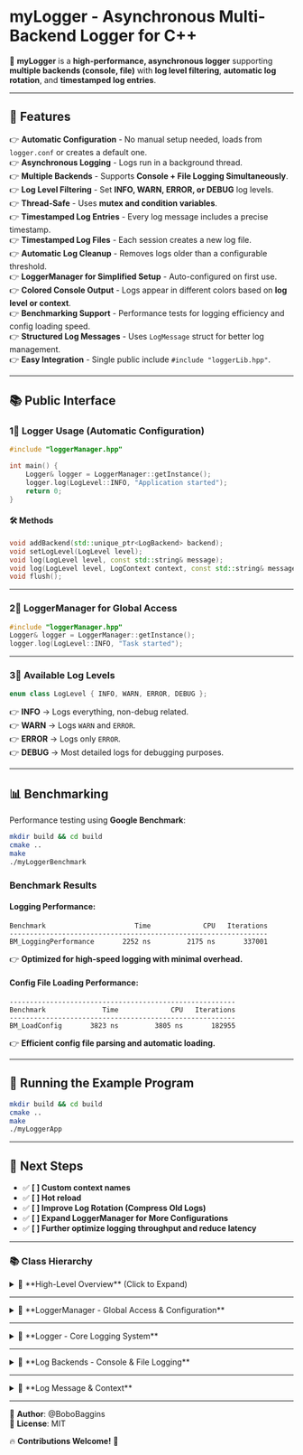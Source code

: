 # myLogger - Asynchronous Multi-Backend Logger for C++

🚀 **myLogger** is a **high-performance, asynchronous logger** supporting **multiple backends (console, file)** with **log level filtering**, **automatic log rotation**, and **timestamped log entries**.

---

## 📌 Features

👉 **Automatic Configuration** - No manual setup needed, loads from `logger.conf` or creates a default one.  
👉 **Asynchronous Logging** - Logs run in a background thread.  
👉 **Multiple Backends** - Supports **Console + File Logging Simultaneously**.  
👉 **Log Level Filtering** - Set **INFO, WARN, ERROR, or DEBUG** log levels.  
👉 **Thread-Safe** - Uses **mutex and condition variables**.  
👉 **Timestamped Log Entries** - Every log message includes a precise timestamp.  
👉 **Timestamped Log Files** - Each session creates a new log file.  
👉 **Automatic Log Cleanup** - Removes logs older than a configurable threshold.  
👉 **LoggerManager for Simplified Setup** - Auto-configured on first use.  
👉 **Colored Console Output** - Logs appear in different colors based on **log level or context**.  
👉 **Benchmarking Support** - Performance tests for logging efficiency and config loading speed.  
👉 **Structured Log Messages** - Uses `LogMessage` struct for better log management.  
👉 **Easy Integration** - Single public include `#include "loggerLib.hpp"`.

---

## 📚 Public Interface
### 1⃣ Logger Usage (Automatic Configuration)
```cpp
#include "loggerManager.hpp"

int main() {
    Logger& logger = LoggerManager::getInstance();
    logger.log(LogLevel::INFO, "Application started");
    return 0;
}
```

#### 🛠 Methods
```cpp
void addBackend(std::unique_ptr<LogBackend> backend);
void setLogLevel(LogLevel level);
void log(LogLevel level, const std::string& message);
void log(LogLevel level, LogContext context, const std::string& message);
void flush();
```

---

### 2⃣ LoggerManager for Global Access
```cpp
#include "loggerManager.hpp"
Logger& logger = LoggerManager::getInstance();
logger.log(LogLevel::INFO, "Task started");
```

---

### 3⃣ Available Log Levels
```cpp
enum class LogLevel { INFO, WARN, ERROR, DEBUG };
```
👉 **INFO** → Logs everything, non-debug related.  
👉 **WARN** → Logs `WARN` and `ERROR`.  
👉 **ERROR** → Logs only `ERROR`.  
👉 **DEBUG** → Most detailed logs for debugging purposes.

---

## 📊 Benchmarking
Performance testing using **Google Benchmark**:
```sh
mkdir build && cd build
cmake ..
make
./myLoggerBenchmark
```

### Benchmark Results
#### Logging Performance:
```
Benchmark                      Time             CPU   Iterations
----------------------------------------------------------------
BM_LoggingPerformance       2252 ns         2175 ns       337001
```
👉 **Optimized for high-speed logging with minimal overhead.**

#### Config File Loading Performance:
```
--------------------------------------------------------
Benchmark              Time             CPU   Iterations
--------------------------------------------------------
BM_LoadConfig       3823 ns         3805 ns       182955
```
👉 **Efficient config file parsing and automatic loading.**

---

## 🚀 Running the Example Program
```sh
mkdir build && cd build
cmake ..
make
./myLoggerApp
```

---

## 📌 Next Steps
- ✅ **[ ] Custom context names**
- ✅ **[ ] Hot reload**
- ✅ **[ ] Improve Log Rotation (Compress Old Logs)**
- ✅ **[ ] Expand LoggerManager for More Configurations**
- ✅ **[ ] Further optimize logging throughput and reduce latency**

---

### **📚 Class Hierarchy**

<details>
<summary>🔹 **High-Level Overview** (Click to Expand)</summary>

```mermaid
classDiagram
    class LoggerManager {
        +getInstance() : Logger&
    }
    class Logger {
        +log(LogLevel, message)
        +flush()
    }
    class LogBackend
    class ConsoleBackend
    class FileBackend

    LoggerManager --> Logger
    Logger --> LogBackend
    LogBackend <|-- ConsoleBackend
    LogBackend <|-- FileBackend
```
</details>

---

<details>
<summary>🔹 **LoggerManager - Global Access & Configuration**</summary>

```mermaid
classDiagram
    class LoggerManager {
        +getInstance() : Logger&
        -LoggerManager()
    }
    class Logger
    LoggerManager --> Logger
```

👉 **Singleton Pattern**: Ensures a single `LoggerManager` instance  
👉 **Auto Configuration**: Loads settings automatically  
👉 **Central Access**: Provides global logging access
</details>

---

<details>
<summary>🔹 **Logger - Core Logging System**</summary>

```mermaid
classDiagram
    class Logger {
        +log(LogLevel, message)
        +log(LogLevel, LogContext, message)
        +addBackend(LogBackend)
        +flush()
    }
    class LogBackend
    Logger --> LogBackend
```

👉 **Asynchronous Logging**: Runs in a background thread  
👉 **Multiple Backends**: Supports **console + file logging**  
👉 **Structured Logging**: Uses `LogMessage` for log entries
</details>

---

<details>
<summary>🔹 **Log Backends - Console & File Logging**</summary>

```mermaid
classDiagram
    class LogBackend {
        <<interface>>
        +logMessage(LogMessage)
        +flush()
    }
    class ConsoleBackend
    class FileBackend

    LogBackend <|-- ConsoleBackend
    LogBackend <|-- FileBackend
```

👉 **Extensible Backend System**  
👉 **Supports Console & File Logging Simultaneously**  
👉 **Easily Add More Log Destinations** (e.g., database, network)
</details>

---

<details>
<summary>🔹 **Log Message & Context**</summary>

```mermaid
classDiagram
    class LogMessage {
        +timestamp: std::string
        +level: LogLevel
        +context: LogContext
        +message: std::string
    }
    class LogContext {
        +name: std::string
    }

    LogMessage --> LogContext
```

👉 **Encapsulated Log Entries**: Stores metadata (timestamp, level, context, message)  
👉 **Flexible Context Handling**: Enables categorization of logs
</details>

---

🤯 **Author**: @BoboBaggins  
👤 **License**: MIT

🔥 **Contributions Welcome!** 🚀